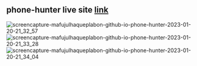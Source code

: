 ## phone-hunter live site [link](https://mafujulhaqueplabon.github.io/phone-hunter/) 
![screencapture-mafujulhaqueplabon-github-io-phone-hunter-2023-01-20-21_32_57](https://user-images.githubusercontent.com/96911414/213739740-545c8f45-96e6-4229-9bab-c2928099c6a1.png)
![screencapture-mafujulhaqueplabon-github-io-phone-hunter-2023-01-20-21_33_28](https://user-images.githubusercontent.com/96911414/213740009-2c94d2b8-981d-496d-ad67-07e9b7fb369f.png)
![screencapture-mafujulhaqueplabon-github-io-phone-hunter-2023-01-20-21_34_04](https://user-images.githubusercontent.com/96911414/213740320-53dd8c53-1f81-4b1f-8134-07901dda7947.png)

